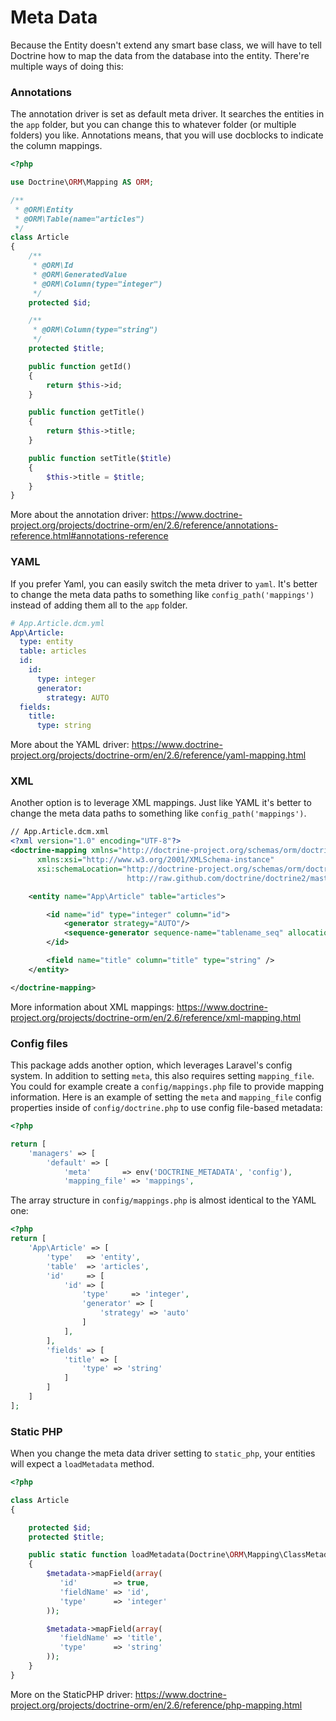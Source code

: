 # Meta Data

Because the Entity doesn't extend any smart base class, we will have to tell Doctrine how to map the data from the database into the entity. There're multiple ways of doing this:

### Annotations

The annotation driver is set as default meta driver. It searches the entities in the `app` folder, but you can change this to whatever folder (or multiple folders) you like. Annotations means, that you will use docblocks to indicate the column mappings.

```php
<?php

use Doctrine\ORM\Mapping AS ORM;

/**
 * @ORM\Entity
 * @ORM\Table(name="articles")
 */
class Article
{
    /**
     * @ORM\Id
     * @ORM\GeneratedValue
     * @ORM\Column(type="integer")
     */
    protected $id;

    /**
     * @ORM\Column(type="string")
     */
    protected $title;

    public function getId()
    {
        return $this->id;
    }

    public function getTitle()
    {
        return $this->title;
    }

    public function setTitle($title)
    {
        $this->title = $title;
    }
}
```

More about the annotation driver: https://www.doctrine-project.org/projects/doctrine-orm/en/2.6/reference/annotations-reference.html#annotations-reference

### YAML

If you prefer Yaml, you can easily switch the meta driver to `yaml`. It's better to change the meta data paths to something like `config_path('mappings')` instead of adding them all to the `app` folder.

```yaml
# App.Article.dcm.yml
App\Article:
  type: entity
  table: articles
  id:
    id:
      type: integer
      generator:
        strategy: AUTO
  fields:
    title:
      type: string
```

More about the YAML driver: https://www.doctrine-project.org/projects/doctrine-orm/en/2.6/reference/yaml-mapping.html

### XML

Another option is to leverage XML mappings. Just like YAML it's better to change the meta data paths to something like `config_path('mappings')`.

```xml
// App.Article.dcm.xml
<?xml version="1.0" encoding="UTF-8"?>
<doctrine-mapping xmlns="http://doctrine-project.org/schemas/orm/doctrine-mapping"
      xmlns:xsi="http://www.w3.org/2001/XMLSchema-instance"
      xsi:schemaLocation="http://doctrine-project.org/schemas/orm/doctrine-mapping
                          http://raw.github.com/doctrine/doctrine2/master/doctrine-mapping.xsd">

    <entity name="App\Article" table="articles">

        <id name="id" type="integer" column="id">
            <generator strategy="AUTO"/>
            <sequence-generator sequence-name="tablename_seq" allocation-size="100" initial-value="1" />
        </id>

        <field name="title" column="title" type="string" />
    </entity>

</doctrine-mapping>
```

More information about XML mappings: https://www.doctrine-project.org/projects/doctrine-orm/en/2.6/reference/xml-mapping.html

### Config files

This package adds another option, which leverages Laravel's config system. In addition to setting `meta`, this also requires setting `mapping_file`. You could for example create a `config/mappings.php` file to provide mapping information. Here is an example of setting the `meta` and `mapping_file` config properties inside of `config/doctrine.php` to use config file-based metadata:

```php
<?php

return [
    'managers' => [
        'default' => [
            'meta'       => env('DOCTRINE_METADATA', 'config'),
            'mapping_file' => 'mappings',
```

The array structure in `config/mappings.php` is almost identical to the YAML one:

```php
<?php
return [
    'App\Article' => [
        'type'   => 'entity',
        'table'  => 'articles',
        'id'     => [
            'id' => [
                'type'     => 'integer',
                'generator' => [
                    'strategy' => 'auto'
                ]
            ],
        ],
        'fields' => [
            'title' => [
                'type' => 'string'
            ]
        ]
    ]
];
```

### Static PHP

When you change the meta data driver setting to `static_php`, your entities will expect a `loadMetadata` method.

```php
<?php

class Article
{

    protected $id;
    protected $title;

    public static function loadMetadata(Doctrine\ORM\Mapping\ClassMetadata $metadata)
    {
        $metadata->mapField(array(
           'id'        => true,
           'fieldName' => 'id',
           'type'      => 'integer'
        ));

        $metadata->mapField(array(
           'fieldName' => 'title',
           'type'      => 'string'
        ));
    }
}
```

More on the StaticPHP driver: https://www.doctrine-project.org/projects/doctrine-orm/en/2.6/reference/php-mapping.html
